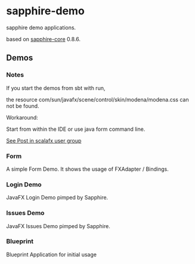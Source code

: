 sapphire-demo
=============

sapphire demo applications.

based on [sapphire-core](http://sfxcode.github.io/sapphire-core/) 0.8.6.

## Demos

### Notes

If you start the demos from sbt with run,

the resource com/sun/javafx/scene/control/skin/modena/modena.css can not be found.

Workaround:

Start from within the IDE or use java form command line.

[See Post in scalafx user group](https://groups.google.com/forum/#!topic/scalafx-users/MzHb19SISHQ)


### Form

A simple Form Demo. It shows the usage of FXAdapter / Bindings.
               
### Login Demo

JavaFX Login Demo pimped by Sapphire.

### Issues Demo

JavaFX Issues Demo pimped by Sapphire.

### Blueprint

Blueprint Application for initial usage
